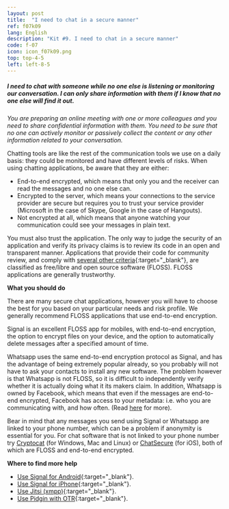 ```yaml
---
layout: post
title:  "I need to chat in a secure manner"
ref: f07k09
lang: English
description: "Kit #9. I need to chat in a secure manner"
code: f-07
icon: icon_f07k09.png
top: top-4-5
left: left-8-5
---
```


##### I need to chat with someone while no one else is listening or monitoring our conversation. I can only share information with them if I know that no one else will find it out.

*You are preparing an online meeting with one or more colleagues and you need to share confidential information with them. You need to be sure that no one can actively monitor or passively collect the content or any other information related to your conversation.*

Chatting tools are like the rest of the communication tools we use on a daily basis: they could be monitored and have different levels of risks. When using chatting applications, be aware that they are either:

+ End-to-end encrypted, which means that only you and the receiver can read the messages and no one else can.
+ Encrypted to the server, which means your connections to the service provider are secure but requires you to trust your service provider (Microsoft in the case of Skype, Google in the case of Hangouts).
+ Not encrypted at all, which means that anyone watching your communication could see your messages in plain text.

You must also trust the application. The only way to judge the security of an application and verify its privacy claims is to review its code in an open and transparent manner. Applications that provide their code for community review, and comply with [several other criteria](http://www.gnu.org/philosophy/free-sw.en.html){:target="_blank"}, are classified as free/libre and open source software (FLOSS). FLOSS applications are generally trustworthy.

**What you should do**

There are many secure chat applications, however you will have to choose the best for you based on your particular needs and risk profile. We generally recommend FLOSS applications that use end-to-end encryption.

Signal is an excellent FLOSS app for mobiles, with end-to-end encryption, the option to encrypt files on your device, and the option to automatically delete messages after a specified amount of time.

Whatsapp uses the same end-to-end encryption protocol as Signal, and has the advantage of being extremely popular already, so you probably will not have to ask your contacts to install any new software. The problem however is that Whatsapp is not FLOSS, so it is difficult to independently verify whether it is actually doing what it its makers claim. In addition, Whatsapp is owned by Facebook, which means that even if the messages are end-to-end encrypted, Facebook has access to your metadata: i.e. who you are communicating with, and how often. (Read [here](https://securityinabox.org/en/blog/2016-05-23/why-we-still-recommend-signal-over-whatsapp-even-though-they-both-use-end-to-end-encryption) for more).

Bear in mind that any messages you send using Signal or Whatsapp are linked to your phone number, which can be a problem if anonymity is essential for you. For chat software that is not linked to your phone number try [Cryptocat](https://crypto.cat/) (for Windows, Mac and Linux) or [ChatSecure](https://chatsecure.org/) (for iOS), both of which are FLOSS and end-to-end encrypted.

<!-- Removed this para until EFF updates their scorecard
Start by learning which applications and tools implement secure protocols and which do not from the [Secure Messaging Scorecard](https://www.eff.org/secure-messaging-scorecard){:target="_blank"}.
-->

**Where to find more help**

+ [Use Signal for Android](https://securityinabox.org/en/guide/signal/android/){:target="_blank"}.
+ [Use Signal for iPhone](https://ssd.eff.org/en/module/how-use-signal-ios){:target="_blank"}.
+ [Use Jitsi (xmpp)](https://securityinabox.org/en/guide/jitsi/windows/){:target="_blank"}.
+ [Use Pidgin with OTR](https://ssd.eff.org/en/module/how-use-otr-windows){:target="_blank"}.
